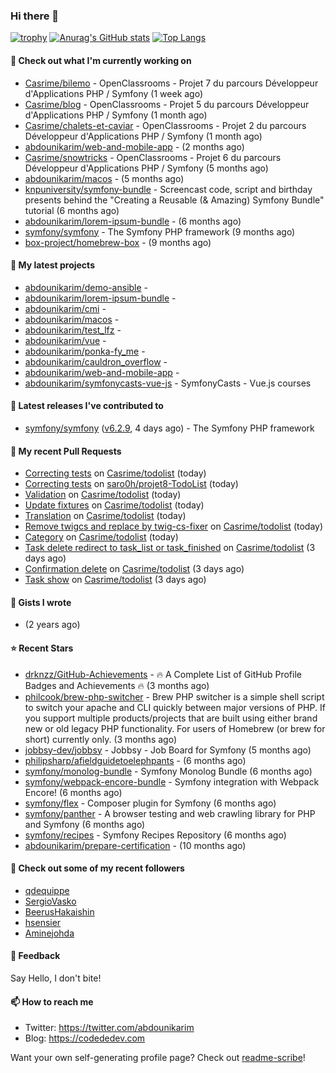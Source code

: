 ### Hi there 👋

[![trophy](https://github-profile-trophy.vercel.app/?username=abdounikarim&theme=onestar&row=1&column=7&no-frame=true&margin-w=13)](https://github.com/ryo-ma/github-profile-trophy)
[![Anurag's GitHub stats](https://github-readme-stats.vercel.app/api?username=abdounikarim&show_icons=true&theme=dark&count_private=true&hide_border=true)](https://github.com/anuraghazra/github-readme-stats)
[![Top Langs](https://github-readme-stats.vercel.app/api/top-langs/?username=abdounikarim&langs_count=8&layout=compact&theme=dark&hide_border=true)](https://github.com/anuraghazra/github-readme-stats)

#### 👷 Check out what I'm currently working on

- [Casrime/bilemo](https://github.com/Casrime/bilemo) - OpenClassrooms - Projet 7 du parcours Développeur d&#39;Applications PHP / Symfony (1 week ago)
- [Casrime/blog](https://github.com/Casrime/blog) - OpenClassrooms - Projet 5 du parcours Développeur d&#39;Applications PHP / Symfony (1 month ago)
- [Casrime/chalets-et-caviar](https://github.com/Casrime/chalets-et-caviar) - OpenClassrooms - Projet 2 du parcours Développeur d&#39;Applications PHP / Symfony (1 month ago)
- [abdounikarim/web-and-mobile-app](https://github.com/abdounikarim/web-and-mobile-app) -  (2 months ago)
- [Casrime/snowtricks](https://github.com/Casrime/snowtricks) - OpenClassrooms - Projet 6 du parcours Développeur d&#39;Applications PHP / Symfony (5 months ago)
- [abdounikarim/macos](https://github.com/abdounikarim/macos) -  (5 months ago)
- [knpuniversity/symfony-bundle](https://github.com/knpuniversity/symfony-bundle) - Screencast code, script and birthday presents behind the &#34;Creating a Reusable (&amp; Amazing) Symfony Bundle&#34; tutorial (6 months ago)
- [abdounikarim/lorem-ipsum-bundle](https://github.com/abdounikarim/lorem-ipsum-bundle) -  (6 months ago)
- [symfony/symfony](https://github.com/symfony/symfony) - The Symfony PHP framework (9 months ago)
- [box-project/homebrew-box](https://github.com/box-project/homebrew-box) -  (9 months ago)

#### 🌱 My latest projects

- [abdounikarim/demo-ansible](https://github.com/abdounikarim/demo-ansible) - 
- [abdounikarim/lorem-ipsum-bundle](https://github.com/abdounikarim/lorem-ipsum-bundle) - 
- [abdounikarim/cmi](https://github.com/abdounikarim/cmi) - 
- [abdounikarim/macos](https://github.com/abdounikarim/macos) - 
- [abdounikarim/test_lfz](https://github.com/abdounikarim/test_lfz) - 
- [abdounikarim/vue](https://github.com/abdounikarim/vue) - 
- [abdounikarim/ponka-fy_me](https://github.com/abdounikarim/ponka-fy_me) - 
- [abdounikarim/cauldron_overflow](https://github.com/abdounikarim/cauldron_overflow) - 
- [abdounikarim/web-and-mobile-app](https://github.com/abdounikarim/web-and-mobile-app) - 
- [abdounikarim/symfonycasts-vue-js](https://github.com/abdounikarim/symfonycasts-vue-js) - SymfonyCasts - Vue.js courses

#### 🔭 Latest releases I've contributed to

- [symfony/symfony](https://github.com/symfony/symfony) ([v6.2.9](https://github.com/symfony/symfony/releases/tag/v6.2.9), 4 days ago) - The Symfony PHP framework

#### 🔨 My recent Pull Requests

- [Correcting tests](https://github.com/Casrime/todolist/pull/40) on [Casrime/todolist](https://github.com/Casrime/todolist) (today)
- [Correcting tests](https://github.com/saro0h/projet8-TodoList/pull/36) on [saro0h/projet8-TodoList](https://github.com/saro0h/projet8-TodoList) (today)
- [Validation](https://github.com/Casrime/todolist/pull/39) on [Casrime/todolist](https://github.com/Casrime/todolist) (today)
- [Update fixtures](https://github.com/Casrime/todolist/pull/38) on [Casrime/todolist](https://github.com/Casrime/todolist) (today)
- [Translation](https://github.com/Casrime/todolist/pull/37) on [Casrime/todolist](https://github.com/Casrime/todolist) (today)
- [Remove twigcs and replace by twig-cs-fixer](https://github.com/Casrime/todolist/pull/36) on [Casrime/todolist](https://github.com/Casrime/todolist) (today)
- [Category](https://github.com/Casrime/todolist/pull/35) on [Casrime/todolist](https://github.com/Casrime/todolist) (today)
- [Task delete redirect to task_list or task_finished](https://github.com/Casrime/todolist/pull/34) on [Casrime/todolist](https://github.com/Casrime/todolist) (3 days ago)
- [Confirmation delete](https://github.com/Casrime/todolist/pull/33) on [Casrime/todolist](https://github.com/Casrime/todolist) (3 days ago)
- [Task show](https://github.com/Casrime/todolist/pull/32) on [Casrime/todolist](https://github.com/Casrime/todolist) (3 days ago)

#### 📓 Gists I wrote

- [](https://gist.github.com/b237278802559acb0bcf1e2516ba718e) (2 years ago)

#### ⭐ Recent Stars

- [drknzz/GitHub-Achievements](https://github.com/drknzz/GitHub-Achievements) - 🔥 A Complete List of GitHub Profile Badges and Achievements 🔥 (3 months ago)
- [philcook/brew-php-switcher](https://github.com/philcook/brew-php-switcher) - Brew PHP switcher is a simple shell script to switch your apache and CLI quickly between major versions of PHP. If you support multiple products/projects that are built using either brand new or old legacy PHP functionality. For users of Homebrew (or brew for short) currently only. (3 months ago)
- [jobbsy-dev/jobbsy](https://github.com/jobbsy-dev/jobbsy) - Jobbsy - Job Board for Symfony (5 months ago)
- [philipsharp/afieldguidetoelephpants](https://github.com/philipsharp/afieldguidetoelephpants) -  (6 months ago)
- [symfony/monolog-bundle](https://github.com/symfony/monolog-bundle) - Symfony Monolog Bundle (6 months ago)
- [symfony/webpack-encore-bundle](https://github.com/symfony/webpack-encore-bundle) - Symfony integration with Webpack Encore! (6 months ago)
- [symfony/flex](https://github.com/symfony/flex) - Composer plugin for Symfony (6 months ago)
- [symfony/panther](https://github.com/symfony/panther) - A browser testing and web crawling library for PHP and Symfony (6 months ago)
- [symfony/recipes](https://github.com/symfony/recipes) - Symfony Recipes Repository (6 months ago)
- [abdounikarim/prepare-certification](https://github.com/abdounikarim/prepare-certification) -  (10 months ago)

#### 👯 Check out some of my recent followers

- [qdequippe](https://github.com/qdequippe)
- [SergioVasko](https://github.com/SergioVasko)
- [BeerusHakaishin](https://github.com/BeerusHakaishin)
- [hsensier](https://github.com/hsensier)
- [Aminejohda](https://github.com/Aminejohda)

#### 💬 Feedback

Say Hello, I don't bite!

#### 📫 How to reach me

- Twitter: https://twitter.com/abdounikarim
- Blog: https://codededev.com

Want your own self-generating profile page? Check out [readme-scribe](https://github.com/muesli/readme-scribe)!
